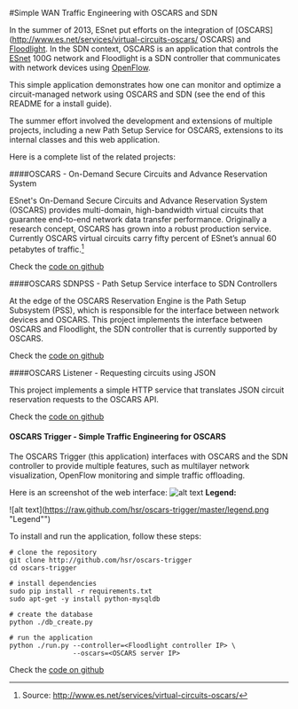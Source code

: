 #Simple WAN Traffic Engineering with OSCARS and SDN

In the summer of 2013, ESnet put efforts on the integration of [OSCARS](http://www.es.net/services/virtual-circuits-oscars/ OSCARS) and [Floodlight](http://www.projectfloodlight.org/floodlight/). In the SDN context, OSCARS is an application that controls the [ESnet](http://es.net/) 100G network and Floodlight is a SDN controller that communicates with network devices using [OpenFlow](http://www.openflow.org/).

This simple application demonstrates how one can monitor and optimize a circuit-managed network using OSCARS and SDN (see the end of this README for a install guide). 

The summer effort involved the development and extensions of multiple projects, including a new Path Setup Service for OSCARS, extensions to its internal classes and this web application.

Here is a complete list of the related projects:

####OSCARS - On-Demand Secure Circuits and Advance Reservation System

ESnet's On-Demand Secure Circuits and Advance Reservation System (OSCARS) provides multi-domain, high-bandwidth virtual circuits that guarantee end-to-end network data transfer performance. Originally a research concept, OSCARS has grown into a robust production service. Currently OSCARS virtual circuits carry fifty percent of ESnet’s annual 60 petabytes of traffic.[^1]

[^1]: Source: http://www.es.net/services/virtual-circuits-oscars/ 

Check the [code on github](http://github.com/hsr/oscars)

####OSCARS SDNPSS - Path Setup Service interface to SDN Controllers

At the edge of the OSCARS Reservation Engine is the Path Setup Subsystem (PSS), which is responsible for the interface between network devices and OSCARS. This project implements the interface between OSCARS and Floodlight, the SDN controller that is currently supported by OSCARS.

Check the [code on github](http://github.com/hsr/oscars-sdnpss)

####OSCARS Listener - Requesting circuits using JSON

This project implements a simple HTTP service that translates JSON circuit reservation requests to the OSCARS API.

Check the [code on github](http://github.com/hsr/oscars-listener)

#### OSCARS Trigger - Simple Traffic Engineering for OSCARS

The OSCARS Trigger (this application) interfaces with OSCARS and the SDN controller to provide multiple features, such as multilayer network visualization, OpenFlow monitoring and simple traffic offloading.

Here is an screenshot of the web interface:
![alt text](https://raw.github.com/hsr/oscars-trigger/master/screenshot.png "OSCARS Trigger Web interface")
**Legend:**

![alt text](https://raw.github.com/hsr/oscars-trigger/master/legend.png "Legend"")


To install and run the application, follow these steps:

    # clone the repository
    git clone http://github.com/hsr/oscars-trigger
    cd oscars-trigger
    
    # install dependencies
    sudo pip install -r requirements.txt
    sudo apt-get -y install python-mysqldb
    
    # create the database
    python ./db_create.py
    
    # run the application
    python ./run.py --controller=<Floodlight controller IP> \
                    --oscars=<OSCARS server IP>

Check the [code on github](http://github.com/hsr/oscars-trigger)
